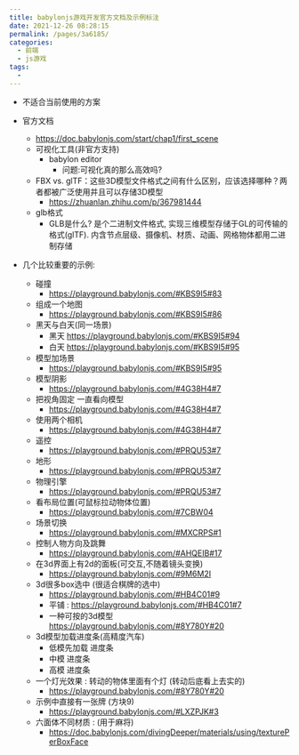 ```yaml
---
title: babylonjs游戏开发官方文档及示例标注
date: 2021-12-26 08:28:15
permalink: /pages/3a6185/
categories:
  - 前端
  - js游戏
tags:
  - 
---
```


* 不适合当前使用的方案

* 官方文档
    * https://doc.babylonjs.com/start/chap1/first_scene
    * 可视化工具(非官方支持)
        * babylon editor
            * 问题:可视化真的那么高效吗?
    * FBX vs. glTF：这些3D模型文件格式之间有什么区别，应该选择哪种？两者都被广泛使用并且可以存储3D模型
        * https://zhuanlan.zhihu.com/p/367981444    
    * glb格式 
        * GLB是什么?  是个二进制文件格式, 实现三维模型存储于GL的可传输的格式(glTF). 内含节点层级、摄像机、材质、动画、网格物体都用二进制存储    

* 几个比较重要的示例:
    * 碰撞
        * https://playground.babylonjs.com/#KBS9I5#83
    * 组成一个地图
        * https://playground.babylonjs.com/#KBS9I5#86    
    * 黑天与白天(同一场景)
        * 黑天 https://playground.babylonjs.com/#KBS9I5#94
        * 白天 https://playground.babylonjs.com/#KBS9I5#95
    * 模型加场景
        * https://playground.babylonjs.com/#KBS9I5#95
    * 模型阴影
        * https://playground.babylonjs.com/#4G38H4#7
    * 把视角固定 一直看向模型
        * https://playground.babylonjs.com/#4G38H4#7
    * 使用两个相机
        * https://playground.babylonjs.com/#4G38H4#7
    * 遥控 
        * https://playground.babylonjs.com/#PRQU53#7
    * 地形
        * https://playground.babylonjs.com/#PRQU53#7
    * 物理引擎
        * https://playground.babylonjs.com/#PRQU53#7
    * 看布局位置(可鼠标拉动物体位置)
        * https://playground.babylonjs.com/#7CBW04
    * 场景切换
        * https://playground.babylonjs.com/#MXCRPS#1
    * 控制人物方向及跳舞
        * https://playground.babylonjs.com/#AHQEIB#17
    * 在3d界面上有2d的面板(可交互,不随着镜头变换)
        * https://playground.babylonjs.com/#9M6M2I
    * 3d很多box选中 (很适合棋牌的选中)
        * https://playground.babylonjs.com/#HB4C01#9
        * 平铺 : https://playground.babylonjs.com/#HB4C01#7
        * 一种可按的3d模型 https://playground.babylonjs.com/#8Y780Y#20
    * 3d模型加载进度条(高精度汽车)
        * 低模先加载 进度条
        * 中模 进度条
        * 高模 进度条
    * 一个灯光效果 : 转动的物体里面有个灯 (转动后底看上去实的)
        * https://playground.babylonjs.com/#8Y780Y#20
    * 示例中直接有一张牌 (方块9)
        * https://playground.babylonjs.com/#LXZPJK#3
    * 六面体不同材质 : (用于麻将)
        * https://doc.babylonjs.com/divingDeeper/materials/using/texturePerBoxFace




